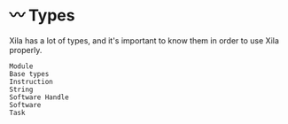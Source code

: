 # 〰️ Types

Xila has a lot of types, and it's important to know them in order to use Xila properly.

```{toctree}
Module
Base types
Instruction
String
Software Handle
Software
Task
```